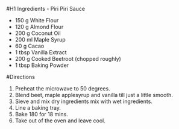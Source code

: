 #H1 Ingredients - Piri Piri Sauce

* 150 g White Flour
* 120 g Almond Flour
* 200 g Coconut Oil
* 200 ml Maple Syrup
* 60 g Cacao
* 1 tbsp Vanilla Extract
* 200 g Cooked Beetroot (chopped roughly)
* 1 tbsp Baking Powder

#Directions

1. Preheat the microwave to 50 degrees.
2. Blend beet, maple applesyrup and vanilla till just a little smooth.
3. Sieve and mix dry ingredients mix with wet ingredients.
4. Line a baking tray.
5. Bake 180 for 18 mins.
6. Take out of the oven and leave cool.



